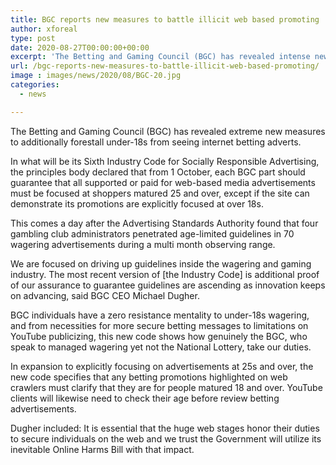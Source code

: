 ```yaml
---
title: BGC reports new measures to battle illicit web based promoting
author: xforeal 
type: post
date: 2020-08-27T00:00:00+00:00
excerpt: 'The Betting and Gaming Council (BGC) has revealed intense new measures to additionally forestall under-18s from seeing internet betting adverts '
url: /bgc-reports-new-measures-to-battle-illicit-web-based-promoting/
image : images/news/2020/08/BGC-20.jpg
categories:
  - news

---
```

The Betting and Gaming Council (BGC) has revealed extreme new measures to additionally forestall under-18s from seeing internet betting adverts. 

In what will be its Sixth Industry Code for Socially Responsible Advertising, the principles body declared that from 1 October, each BGC part should guarantee that all supported or paid for web-based media advertisements must be focused at shoppers matured 25 and over, except if the site can demonstrate its promotions are explicitly focused at over 18s. 

This comes a day after the Advertising Standards Authority found that four gambling club administrators penetrated age-limited guidelines in 70 wagering advertisements during a multi month observing range. 

We are focused on driving up guidelines inside the wagering and gaming industry. The most recent version of [the Industry Code] is additional proof of our assurance to guarantee guidelines are ascending as innovation keeps on advancing, said BGC CEO Michael Dugher. 

BGC individuals have a zero resistance mentality to under-18s wagering, and from necessities for more secure betting messages to limitations on YouTube publicizing, this new code shows how genuinely the BGC, who speak to managed wagering yet not the National Lottery, take our duties. 

In expansion to explicitly focusing on advertisements at 25s and over, the new code specifies that any betting promotions highlighted on web crawlers must clarify that they are for people matured 18 and over. YouTube clients will likewise need to check their age before review betting advertisements. 

Dugher included: It is essential that the huge web stages honor their duties to secure individuals on the web and we trust the Government will utilize its inevitable Online Harms Bill with that impact.